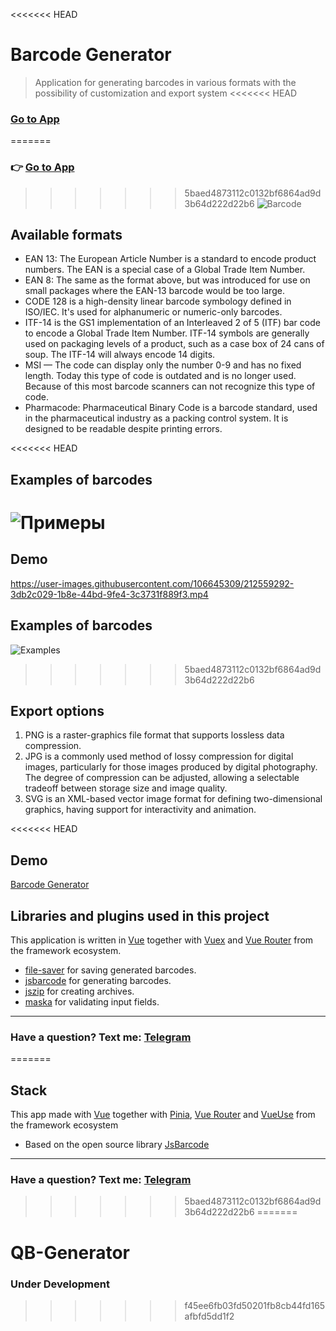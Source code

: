 <<<<<<< HEAD
# Barcode Generator
> Аpplication for generating barcodes in various formats with the possibility of customization and export system
<<<<<<< HEAD
### [Go to App](https://barcodegen.web.app/) ###
=======
### 👉 [Go to App](https://generator-space.web.app) ###
>>>>>>> 5baed4873112c0132bf6864ad9d3b64d222d22b6
![Barcode](https://raw.githubusercontent.com/post-apocalypse/barcode-gen-app/master/src/assets/img/qr.webp?raw=true, 'Barcode')

## Available formats
- EAN 13: The European Article Number is a standard to encode product numbers. The EAN is a special case of a Global Trade Item Number.
- EAN 8: The same as the format above, but was introduced for use on small packages where the EAN-13 barcode would be too large.
- CODE 128 is a high-density linear barcode symbology defined in ISO/IEC. It's used for alphanumeric or numeric-only barcodes.
- ITF-14 is the GS1 implementation of an Interleaved 2 of 5 (ITF) bar code to encode a Global Trade Item Number. ITF-14 symbols are generally used on packaging levels of a product, such as a case box of 24 cans of soup. The ITF-14 will always encode 14 digits.
- MSI — The code can display only the number 0-9 and has no fixed length. Today this type of code is outdated and is no longer used. Because of this most barcode scanners can not recognize this type of code.
- Pharmacode: Pharmaceutical Binary Code is a barcode standard, used in the pharmaceutical industry as a packing control system. It is designed to be readable despite printing errors.

<<<<<<< HEAD
## Examples of barcodes
![Примеры](https://user-images.githubusercontent.com/106645309/185174398-6ed9b96f-746d-4ac9-97db-e88234663c33.png)
=======
## Demo
https://user-images.githubusercontent.com/106645309/212559292-3db2c029-1b8e-44bd-9fe4-3c3731f889f3.mp4

## Examples of barcodes
![Examples](https://user-images.githubusercontent.com/106645309/185174398-6ed9b96f-746d-4ac9-97db-e88234663c33.png)
>>>>>>> 5baed4873112c0132bf6864ad9d3b64d222d22b6

## Export options
1. PNG is a raster-graphics file format that supports lossless data compression.
2. JPG is a commonly used method of lossy compression for digital images, particularly for those images produced by digital photography. The degree of compression can be adjusted, allowing a selectable tradeoff between storage size and image quality.
3. SVG is an XML-based vector image format for defining two-dimensional graphics, having support for interactivity and animation.

<<<<<<< HEAD
## Demo
[Barcode Generator](https://user-images.githubusercontent.com/106645309/185779984-e95abb00-842d-4cdf-a416-b68a4ef6b99c.webm)

## Libraries and plugins used in this project
This application is written in [Vue](https://www.npmjs.com/package/vue) together with [Vuex](https://www.npmjs.com/package/vuex) and [Vue Router](https://www.npmjs.com/package/vue-router) from the framework ecosystem.
- [file-saver](https://www.npmjs.com/package/file-saver) for saving generated barcodes.
- [jsbarcode](https://www.npmjs.com/package/jsbarcode) for generating barcodes.
- [jszip](https://www.npmjs.com/package/jszip) for creating archives.
- [maska](https://www.npmjs.com/package/maska) for validating input fields.
___
### Have a question? Text me: [Telegram](https://t.me/apocalypsecore)
=======
## Stack
This app made with [Vue](https://github.com/vuejs) together with [Pinia](https://github.com/vuejs/pinia), [Vue Router](https://github.com/vuejs/router) and [VueUse](https://github.com/vueuse) from the framework ecosystem
- Based on the open source library [JsBarcode](https://github.com/lindell/JsBarcode)
___
### Have a question? Text me: [Telegram](https://t.me/afterallspace)
>>>>>>> 5baed4873112c0132bf6864ad9d3b64d222d22b6
=======
# QB-Generator

### Under Development
>>>>>>> f45ee6fb03fd50201fb8cb44fd165afbfd5dd1f2
